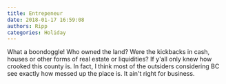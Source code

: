 ```yaml
---
title: Entrepeneur
date: 2018-01-17 16:59:08
authors: Ripp
categories: Holiday
---
```


 What a boondoggle! Who owned the land? Were the kickbacks in cash, houses or other forms of real estate or liquidities?  If y'all only knew how crooked this county is. In fact, I think most of the outsiders considering BC see exactly how messed up the place is. It ain't right for business.